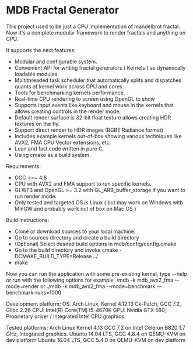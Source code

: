 # MDB Fractal Generator

This project used to be just a CPU implementation of mandelbrot fractal.
Now it's a complete modular framework to render fractals and anything on CPU.

It supports the next features:
- Modular and configurable system.
- Convenient API for writing fractal generators ( Kernels ) as dynamically loadable modules.
- Multithreaded task scheduler that automatically splits and dispatches quants of kernel work across CPU and cores.
- Tools for benchmarking kernels performance.
- Real-time CPU rendering to screen using OpenGL to show
- Supports input events like keyboard and mouse in the kernels that allows creating controls in the render mode.
- Default render surface is 32-bit float texture allows creating HDR textures on the fly.
- Support direct render to HDR images (RGBE Radiance format)
- Includes example kernels out-of-box showing various techniques like AVX2, FMA CPU Vector extensions, etc.
- Lean and fast code written in pure C.
- Using cmake as a build system.

Requirements:
- GCC >=~ 4.8
- CPU with AVX2 and FMA support to run specific kernels.
- GLWF3 and OpenGL >= 3.2 with GL_ARB_buffer_storage if you want to run render mode.
- Only tested and targeted OS is Linux ( but may work on Windows with MinGW and probably work out of box on Mac OS )

Build instructions:
- Clone or download sources to your local machine.
- Go to sources directory and create a build directory
- (Optional) Select desired build options in mdb/config/config.cmake
- Go to the build directory and invoke cmake -DCMAKE_BUILD_TYPE=Release ../
- make

Now you can run the application with some pre-existing kernel, type --help or run with the following options for example
./mdb -k mdb_avx2_fma --mode=render
or
./mdb -k mdb_avx2_fma --mode=benchmark --benchmark-runs=1000

Development platform:
OS: Arch Linux, Kernel 4.12.13 Ck-Patch, GCC 7.2, Glibc 2.26 
CPU: Intel(R) Core(TM) i5-4670K
GPU: Nvidia GTX 580, Proprietary driver / Integrated Intel CPU graphics.

Tested platforms:
Arch Linux Kernel 4.13 GCC 7.2 on Intel Celeron B820 1.7 GHz, Integrated graphics.
Ubuntu 14.04 LTS, GCC 4.8.4 on QEMU-KVM on dev platform
Ubuntu 16.04 LTS, GCC 5.4.0 on QEMU-KVM on dev platform
